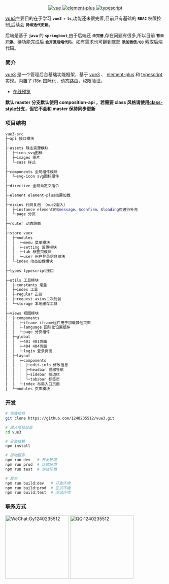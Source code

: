 <p align="center">
  <a href="https://github.com/vuejs/vue-next">
    <img src="https://img.shields.io/badge/vue-3.0-brightgreen.svg" alt="vue">
  </a>
  <a href="https://github.com/element-plus/element-plus">
    <img src="https://img.shields.io/badge/element--plus-1.x-brightgreen.svg" alt="element-plus">
  </a>
  <a href="https://github.com/microsoft/TypeScript">
    <img src="https://img.shields.io/badge/typescript-4.x-brightgreen.svg" alt="typescript">
  </a>
</p>

[vue3](https://github.com/1240235512/vue3)主要目的在于学习 __`vue3`__ + __`ts`__,功能还未很完善,目前只有基础的 __`RBAC`__ 权限控制,后续会 __`持续迭代更新`__。

后端是基于 __`java`__ 的 __`springboot`__,由于后端还 __`未完善`__,存在问题有很多,所以目前 __`暂未开源`__。待功能完成后 __`会开源后端代码`__。如有需求也可翻到底部 __`添加微信/QQ`__ 索取后端代码。

### 简介

[vue3](https://github.com/1240235512/vue3) 是一个管理后台基础功能框架，基于 [vue3](https://github.com/vuejs/vue-next) 、 [element-plus](https://github.com/element-plus/element-plus) 和 [typescript](https://github.com/microsoft/TypeScript) 实现。内置了 i18n 国际化，动态路由，权限验证。

- [在线预览](https://1240235512.github.io/vue3/index.html)

**默认 master 分支默认使用 composition-api ，若需要 class 风格请使用[class-style](https://github.com/1240235512/vue3/tree/class-style)分支，但它不会和 master 保持同步更新**

### 项目结构

```bash
vue3-src
├─api 接口模块
│
├─assets 静态资源模块
│  ├─icon svg图标
│  ├─images 图片
│  └─sass 样式
│ 
├─components 全局组件模块
│  └─svg-icon svg图标组件
│ 
├─directive 全局自定义指令
│ 
├─element element-plus按需加载
│ 
├─mixins 代码复用 （vue2混入）
│  ├─instance element的$message、$confirm、$loading可进行补充
│  └─page 分页
│ 
├─router 动态路由
│ 
├─store vuex
│  ├─modules
│  │  ├─menu 菜单模块
│  │  ├─setting 设置模块
│  │  ├─tab 标签页模块
│  │  └─user 用户登录信息模块
│  └─index 动态加载模块
│ 
├─types typescript接口
│ 
├─utils 工具模块
│  ├─constants 常量
│  ├─index 工具
│  ├─regular 正则
│  ├─request axios二次封装
│  └─storage 本地缓存工具
│
├─views 视图模块
│  ├─components
│  │  ├─iframe iframe组件用于加载其他页面
│  │  ├─language 国际化设置组件
│  │  └─page 分页组件
│  ├─global
│  │  ├─401 401页面
│  │  ├─404 404页面
│  │  └─login 登录页面
│  ├─layout
│  │  ├─components
│  │  │  ├─edit-info 修改信息
│  │  │  ├─headbar 顶部导航
│  │  │  ├─sidebar 侧边栏
│  │  │  └─tabsbar 标签页
│  │  └─index 布局入口页面
│  └─modules 页面模块

```

### 开发

```bash
# 克隆项目
git clone https://github.com/1240235512/vue3.git

# 进入项目目录
cd vue3

# 安装依赖
npm install

# 启动服务
npm run dev   # 开发环境
npm run prod  # 正式环境
npm run test  # 测试环境

# 发布
npm run build:dev   # 开发环境
npm run build:prod  # 正式环境
npm run build:test  # 测试环境
```

### 联系方式

<img src="https://1240235512.github.io/vue3/wechat.jpg" width="200px" title="微信" alt="WeChat:Gy1240235512" />
<img src="https://1240235512.github.io/vue3/qicq.jpg" width="200px" title="QQ" alt="QQ:1240235512" />
